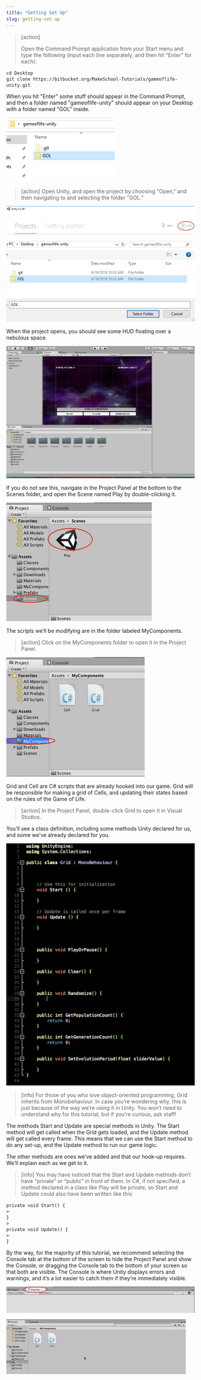 ```yaml
---
title: "Getting Set Up"
slug: getting-set-up
---
```


>[action]
>
>Open the Command Prompt application from your Start menu and type the following (input each line separately, and then hit "Enter" for each):
>
```
cd Desktop
git clone https://bitbucket.org/MakeSchool-Tutorials/gameoflife-unity.git
```

When you hit "Enter" some stuff should appear in the Command Prompt, and then a folder named "gameoflife-unity" should appear on your Desktop with a folder named "GOL" inside.

![GOL folder downloaded](../media/folders.PNG)

>[action]
> Open Unity, and open the project by choosing "Open," and then navigating to and selecting the folder "GOL."

![Select "Open"](../media/open.PNG)

![Select GOL folder](../media/open_2.PNG)

When the project opens, you should see some HUD floating over a nebulous space.

![Nebulous space and HUD](../media/image50.png)

If you do not see this, navigate in the Project Panel at the bottom to the Scenes folder, and open the Scene named Play by double-clicking it.

![Play Scene in Project Panel](../media/image20.png)

The scripts we’ll be modifying are in the folder labeled MyComponents.

>[action]
>Click on the MyComponents folder to open it in the Project Panel.

![MyComponents folder in Project Panel](../media/image36.png)

Grid and Cell are C\# scripts that are already hooked into our game. Grid will be responsible for making a grid of Cells, and updating their states based on the rules of the Game of Life.

>[action]
>In the Project Panel, double-click Grid to open it in Visual Studios.

You’ll see a class definition, including some methods Unity declared for us, and some we’ve already declared for you.

![Starting code](../media/image30.png)

>[info]
>For those of you who love object-oriented programming, Grid inherits from Monobehaviour. In case you’re wondering why, this is just because of the way we’re using it in Unity. You won’t need to understand why for this tutorial, but if you’re curious, ask staff!

The methods Start and Update are special methods in Unity. The Start method will get called when the Grid gets loaded, and the Update method will get called every frame. This means that we can use the Start method to do any set-up, and the Update method to run our game logic.

The other methods are ones we’ve added and that our hook-up requires. We’ll explain each as we get to it.

>[info]
>You may have noticed that the Start and Update methods
don’t have “private” or “public” in front of them. In C\#, if not
specified, a method declared in a class like Play will be private, so
Start and Update could also have been written like this:
>
```
private void Start() {
>
}
>
private void Update() {
>
}
```

By the way, for the majority of this tutorial, we recommend selecting the Console tab at the bottom of the screen to hide the Project Panel and show the Console, or dragging the Console tab to the bottom of your screen so that both are visible. The Console is where Unity displays errors and warnings, and it’s a lot easier to catch them if they’re immediately visible.

![Console tab](../media/image37.png)

![Click & Drag Console to move it around](../media/image51.gif)
